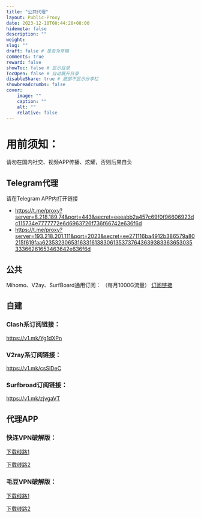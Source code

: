 ```yaml
---
title: "公共代理"
layout: Public-Proxy
date: 2023-12-10T00:44:28+08:00
hidemeta: false
description: ""
weight:
slug: ""
draft: false # 是否为草稿
comments: true
reward: false
showToc: false # 显示目录
TocOpen: false # 自动展开目录
disableShare: true # 底部不显示分享栏
showbreadcrumbs: false
cover:
    image: ""
    caption: ""
    alt: ""
    relative: false
---
```


# 用前须知：
请勿在国内社交、视频APP传播、炫耀，否则后果自负

## Telegram代理
请在Telegram APP内打开链接
- https://t.me/proxy?server=8.218.189.74&port=443&secret=eeeabb2a457c69f0f96606923dc115734e7777772e6d6963726f736f66742e636f6d
- https://t.me/proxy?server=193.218.201.111&port=2023&secret=ee271116ba4912b386579a80215f619faa62353230653163316138306135373764363938336365303533366261653463642e636f6d

## 公共
Mihomo、V2ay、SurfBoard通用订阅： （每月1000G流量）
[订阅链接](https://pqjc.site/api/v1/client/subscribe?token=a5d97ed14186599164a7b787c02045ef)

## 自建
### Clash系订阅链接：
https://v1.mk/Yg1dXPn
### V2ray系订阅链接：
https://v1.mk/csSlDeC
### Surfbroad订阅链接：
https://v1.mk/zjvgaVT

## 代理APP
### 快连VPN破解版：
[下载线路1](https://alist.vofficial233.com/Android%E8%BD%AF%E4%BB%B6/%E4%BB%A3%E7%90%86%E8%BD%AF%E4%BB%B6)

[下载线路2](https://cloud.h2o-2.org/s/J0f3)
### 毛豆VPN破解版：
[下载线路1](https://alist.vofficial233.com/Android%E8%BD%AF%E4%BB%B6/%E4%BB%A3%E7%90%86%E8%BD%AF%E4%BB%B6)

[下载线路2](https://cloud.h2o-2.org/s/jos0)